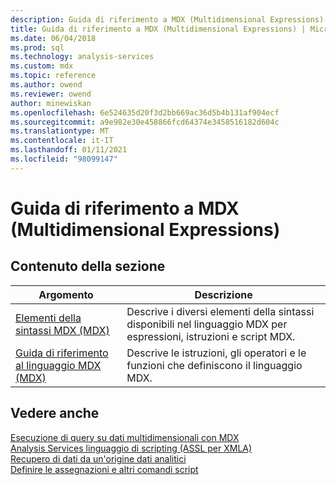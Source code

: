 ```yaml
---
description: Guida di riferimento a MDX (Multidimensional Expressions)
title: Guida di riferimento a MDX (Multidimensional Expressions) | Microsoft Docs
ms.date: 06/04/2018
ms.prod: sql
ms.technology: analysis-services
ms.custom: mdx
ms.topic: reference
ms.author: owend
ms.reviewer: owend
author: minewiskan
ms.openlocfilehash: 6e524635d20f3d2bb669ac36d5b4b131af904ecf
ms.sourcegitcommit: a9e982e30e458866fcd64374e3458516182d604c
ms.translationtype: MT
ms.contentlocale: it-IT
ms.lasthandoff: 01/11/2021
ms.locfileid: "98099147"
---
```

# <a name="multidimensional-expressions-mdx-reference"></a>Guida di riferimento a MDX (Multidimensional Expressions)


    
## <a name="in-this-section"></a>Contenuto della sezione  
  
|Argomento|Descrizione|  
|-----------|-----------------|  
|[Elementi della sintassi MDX &#40;MDX&#41;](../mdx/mdx-syntax-elements-mdx.md)|Descrive i diversi elementi della sintassi disponibili nel linguaggio MDX per espressioni, istruzioni e script MDX.|  
|[Guida di riferimento al linguaggio MDX &#40;MDX&#41;](../mdx/mdx-language-reference-mdx.md)|Descrive le istruzioni, gli operatori e le funzioni che definiscono il linguaggio MDX.|  
  
## <a name="see-also"></a>Vedere anche  
 [Esecuzione di query su dati multidimensionali con MDX](/analysis-services/multidimensional-models/mdx/querying-multidimensional-data-with-mdx)   
 [Analysis Services linguaggio di scripting &#40;ASSL per XMLA&#41;](/analysis-services/assl/analysis-services-scripting-language-assl-for-xmla)   
 [Recupero di dati da un'origine dati analitici](/analysis-services/adomd/multidimensional-models-adomd-net-client/retrieving-data-from-an-analytical-data-source)   
 [Definire le assegnazioni e altri comandi script](/analysis-services/multidimensional-models/define-assignments-and-other-script-commands)  
  

